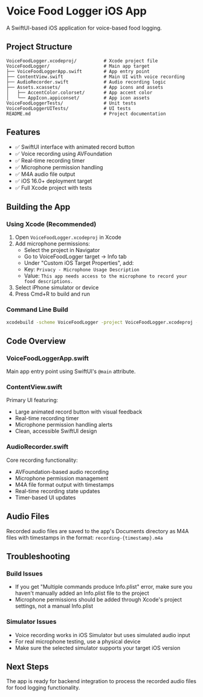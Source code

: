 # Voice Food Logger iOS App

A SwiftUI-based iOS application for voice-based food logging.

## Project Structure

```
VoiceFoodLogger.xcodeproj/          # Xcode project file
VoiceFoodLogger/                    # Main app target
├── VoiceFoodLoggerApp.swift        # App entry point  
├── ContentView.swift               # Main UI with voice recording
├── AudioRecorder.swift             # Audio recording logic
├── Assets.xcassets/                # App icons and assets
│   ├── AccentColor.colorset/       # App accent color
│   └── AppIcon.appiconset/         # App icon assets
VoiceFoodLoggerTests/               # Unit tests
VoiceFoodLoggerUITests/             # UI tests
README.md                           # Project documentation
```

## Features

- ✅ SwiftUI interface with animated record button
- ✅ Voice recording using AVFoundation
- ✅ Real-time recording timer
- ✅ Microphone permission handling
- ✅ M4A audio file output
- ✅ iOS 16.0+ deployment target
- ✅ Full Xcode project with tests

## Building the App

### Using Xcode (Recommended)
1. Open `VoiceFoodLogger.xcodeproj` in Xcode
2. Add microphone permissions:
   - Select the project in Navigator
   - Go to VoiceFoodLogger target → Info tab
   - Under "Custom iOS Target Properties", add:
   - Key: `Privacy - Microphone Usage Description`
   - Value: `This app needs access to the microphone to record your food descriptions.`
3. Select iPhone simulator or device
4. Press Cmd+R to build and run

### Command Line Build
```bash
xcodebuild -scheme VoiceFoodLogger -project VoiceFoodLogger.xcodeproj -destination 'platform=iOS Simulator,name=iPhone 16' build
```

## Code Overview

### VoiceFoodLoggerApp.swift
Main app entry point using SwiftUI's `@main` attribute.

### ContentView.swift
Primary UI featuring:
- Large animated record button with visual feedback
- Real-time recording timer
- Microphone permission handling alerts
- Clean, accessible SwiftUI design

### AudioRecorder.swift
Core recording functionality:
- AVFoundation-based audio recording
- Microphone permission management  
- M4A file format output with timestamps
- Real-time recording state updates
- Timer-based UI updates

## Audio Files
Recorded audio files are saved to the app's Documents directory as M4A files with timestamps in the format: `recording-{timestamp}.m4a`

## Troubleshooting

### Build Issues
- If you get "Multiple commands produce Info.plist" error, make sure you haven't manually added an Info.plist file to the project
- Microphone permissions should be added through Xcode's project settings, not a manual Info.plist

### Simulator Issues
- Voice recording works in iOS Simulator but uses simulated audio input
- For real microphone testing, use a physical device
- Make sure the selected simulator supports your target iOS version

## Next Steps
The app is ready for backend integration to process the recorded audio files for food logging functionality.